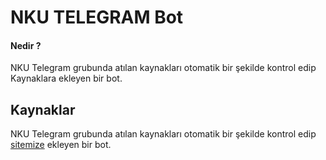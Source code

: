 <h1>NKU TELEGRAM Bot</h1>
<h4>Nedir ?</h4>

<p>NKU Telegram grubunda atılan kaynakları otomatik bir şekilde kontrol edip Kaynaklara ekleyen bir bot.</p>


<h2>Kaynaklar</h2>


<p>NKU Telegram grubunda atılan kaynakları otomatik bir şekilde kontrol edip <a href="http://212.47.245.158/" >sitemize</a> ekleyen bir bot.</p>
